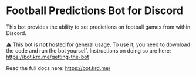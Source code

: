 # Football Predictions Bot for Discord

This bot provides the ability to set predictions on football games from within Discord.

⚠ This bot is **not** hosted for general usage. To use it, you need to download the code and run the bot yourself. Instructions on doing so are here: https://bot.krd.me/getting-the-bot

Read the full docs here: https://bot.krd.me/